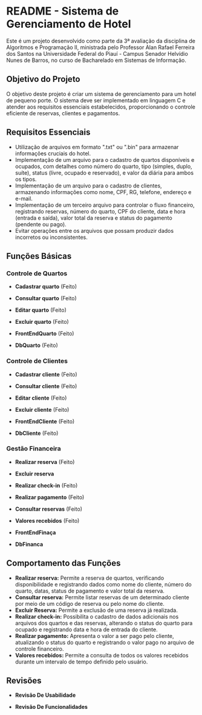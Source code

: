 # README - Sistema de Gerenciamento de Hotel

Este é um projeto desenvolvido como parte da 3ª avaliação da disciplina de Algoritmos e Programação II, ministrada pelo Professor Alan Rafael Ferreira dos Santos na Universidade Federal do Piauí - Campus Senador Helvídio Nunes de Barros, no curso de Bacharelado em Sistemas de Informação.

## Objetivo do Projeto

O objetivo deste projeto é criar um sistema de gerenciamento para um hotel de pequeno porte. O sistema deve ser implementado em linguagem C e atender aos requisitos essenciais estabelecidos, proporcionando o controle eficiente de reservas, clientes e pagamentos.

## Requisitos Essenciais

- Utilização de arquivos em formato ".txt" ou ".bin" para armazenar informações cruciais do hotel.
- Implementação de um arquivo para o cadastro de quartos disponíveis e ocupados, com detalhes como número do quarto, tipo (simples, duplo, suíte), status (livre, ocupado e reservado), e valor da diária para ambos os tipos.
- Implementação de um arquivo para o cadastro de clientes, armazenando informações como nome, CPF, RG, telefone, endereço e e-mail.
- Implementação de um terceiro arquivo para controlar o fluxo financeiro, registrando reservas, número do quarto, CPF do cliente, data e hora (entrada e saída), valor total da reserva e status do pagamento (pendente ou pago).
- Evitar operações entre os arquivos que possam produzir dados incorretos ou inconsistentes.


## Funções Básicas

### Controle de Quartos


- **Cadastrar quarto** (Feito)
- **Consultar quarto** (Feito)
- **Editar quarto** (Feito)
- **Excluir quarto** (Feito)

- **FrontEndQuarto** (Feito)
- **DbQuarto** (Feito)

### Controle de Clientes

- **Cadastrar cliente** (Feito)
- **Consultar cliente** (Feito)
- **Editar cliente** (Feito)
- **Excluir cliente** (Feito)

- **FrontEndCliente** (Feito)
- **DbCliente** (Feito)


### Gestão Financeira

- **Realizar reserva** (Feito)
- **Excluir reserva** 
- **Realizar check-in** (Feito)
- **Realizar pagamento** (Feito)
- **Consultar reservas** (Feito)
- **Valores recebidos** (Feito)

- **FrontEndFinaça** 
- **DbFinanca** 

## Comportamento das Funções

- **Realizar reserva:** Permite a reserva de quartos, verificando disponibilidade e registrando dados como nome do cliente, número do quarto, datas, status de pagamento e valor total da reserva.
- **Consultar reserva:** Permite listar reservas de um determinado cliente por meio de um código de reserva ou pelo nome do cliente.
- **Excluir Reserva:** Permite a exclusão de uma reserva já realizada.
- **Realizar check-in:** Possibilita o cadastro de dados adicionais nos arquivos dos quartos e das reservas, alterando o status do quarto para ocupado e registrando data e hora de entrada do cliente.
- **Realizar pagamento:** Apresenta o valor a ser pago pelo cliente, atualizando o status do quarto e registrando o valor pago no arquivo de controle financeiro.
- **Valores recebidos:** Permite a consulta de todos os valores recebidos durante um intervalo de tempo definido pelo usuário.


## Revisões

- **Revisão De Usabilidade** 

- **Revisão De Funcionalidades** 